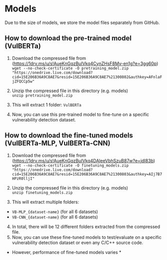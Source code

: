 # Models

Due to the size of models, we store the model files separately from GitHub.

## How to download the pre-trained model (VulBERTa)

1. Download the compressed file from (https://1drv.ms/u/s!AueKnGqzBuIVkq4CynZHsF8Mv-en1g?e=3gg60p)  
`wget --no-check-certificate -O pretraining_model.zip "https://onedrive.live.com/download?cid=15E206B36A9C8AE7&resid=15E206B36A9C8AE7%21300802&authkey=AFnlaFjZFQCCp5w"`  
	
3. Unzip the compressed file in this directory (e.g. models)  
`unzip pretraining_model.zip`

4. This will extract 1 folder: `VulBERTa`
5. Now, you can use this pre-trained model to fine-tune on a specific vulnerability detection dataset.


## How to download the fine-tuned models (VulBERTa-MLP, VulBERTa-CNN)

1. Download the compressed file from (https://1drv.ms/u/s!AueKnGqzBuIVkq4DAleeVbhSzuB87w?e=jdI83b)  
`wget --no-check-certificate -O finetuning_models.zip "https://onedrive.live.com/download?cid=15E206B36A9C8AE7&resid=15E206B36A9C8AE7%21300803&authkey=AIj7B7HPzR0lljI"`  

2. Unzip the compressed file in this directory (e.g. models)  
`unzip finetuning_models.zip`

3. This will extract multiple folders:

* `VB-MLP_{dataset-name}` (for all 6 datasets)
* `VB-CNN_{dataset-name}` (for all 6 datasets)

4. In total, there will be 12 different folders extracted from the compressed file.
5. Now, you can use these fine-tuned models to test/evaluate on a specific vulnerability detection dataset or even any C/C++ source code.

* However, performance of fine-tuned models varies *
